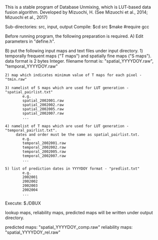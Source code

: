 This is a stable program of Database Unmixing, which is LUT-based data fusion algorithm.
Developed by Mizuochi, H. (See Mizuochi et al., 2014; Mizuochi et al., 2017)

Sub-directories: src, input, output
Compile:
	$cd src
	$make #require gcc

Before running program, the following preparation is required.
A) Edit parameters in "define.h".

B) put the following input maps and text files under input directory.
	1) temporally frequent maps ("T maps") and spatially fine maps ("S maps").
		 data format is 2 bytes Integer. filename format is:
		 "spatial_YYYYDOY.raw", "temporal_YYYYDOY.raw"

	2) map which indicates minimum value of T maps for each pixel - "tmin.raw"

	3) namelist of S maps which are used for LUT generation - "spatial_pairlist.txt"
			e.g.
			spatial_2002001.raw
			spatial_2002002.raw
			spatial_2002005.raw
			spatial_2002007.raw
			...

	4) namelist of T maps which are used for LUT generation - "temporal_pairlist.txt".
		 dates and order must be the same as spatial_pairlist.txt.
			e.g.
			temporal_2002001.raw
			temporal_2002002.raw
			temporal_2002005.raw
			temporal_2002007.raw
			...

	5) list of prediction dates in YYYYDOY format - "predlist.txt"
			e.g.
			2002001
			2002002
			2002003
			2002004
			...

Execute:
        $./DBUX

lookup maps, reliability maps, predicted maps will be written under output directory.

predicted maps: "spatial_YYYYDOY_comp.raw"
reliability maps: "spatial_YYYYDOY_rel.raw"
